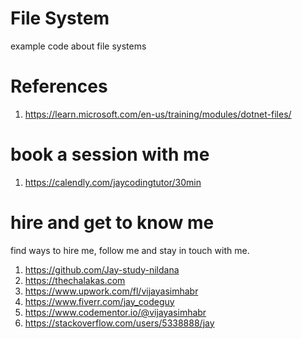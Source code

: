 # File System

example code about file systems

# References

1. https://learn.microsoft.com/en-us/training/modules/dotnet-files/

# book a session with me

1. https://calendly.com/jaycodingtutor/30min

# hire and get to know me

find ways to hire me, follow me and stay in touch with me.

1. https://github.com/Jay-study-nildana
1. https://thechalakas.com
1. https://www.upwork.com/fl/vijayasimhabr
1. https://www.fiverr.com/jay_codeguy
1. https://www.codementor.io/@vijayasimhabr
1. https://stackoverflow.com/users/5338888/jay
